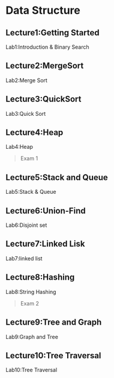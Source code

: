 # Data Structure
## Lecture1:Getting Started
Lab1:Introduction & Binary Search
## Lecture2:MergeSort
Lab2:Merge Sort
## Lecture3:QuickSort
Lab3:Quick Sort
## Lecture4:Heap
Lab4:Heap
>Exam 1
## Lecture5:Stack and Queue
Lab5:Stack & Queue
## Lecture6:Union-Find
Lab6:Disjoint set
## Lecture7:Linked Lisk
Lab7:linked list
## Lecture8:Hashing
Lab8:String Hashing
>Exam 2
## Lecture9:Tree and Graph
Lab9:Graph and Tree
## Lecture10:Tree Traversal
Lab10:Tree Traversal
